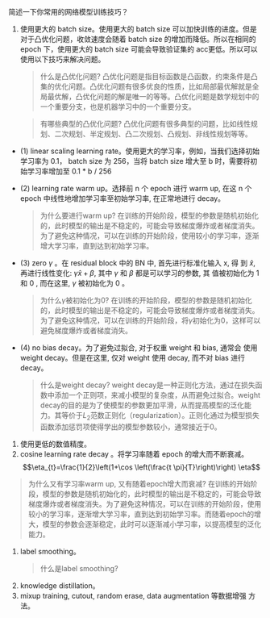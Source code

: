 简述一下你常用的网络模型训练技巧？
1. 使用更大的 batch size。使用更大的 batch size 可以加快训练的进度。但是对于凸优化问题，收敛速度会随着 batch size 的增加而降低。所以在相同的 epoch 下，使用更大的 batch size 可能会导致验证集的 acc更低。所以可以使用以下技巧来解决问题。
    > 什么是凸优化问题? 
    凸优化问题是指目标函数是凸函数，约束条件是凸集的优化问题。凸优化问题有很多优良的性质，比如局部最优解就是全局最优解，凸优化问题的解是唯一的等等。凸优化问题是数学规划中的一个重要分支，也是机器学习中的一个重要分支。

    > 有哪些典型的凸优化问题? 
    凸优化问题有很多典型的问题，比如线性规划、二次规划、半定规划、凸二次规划、凸规划、非线性规划等等。

- (1)  linear scaling learning rate。使用更大的学习率，例如，当我们选择初始学习率为 0.1， batch size 为 256，当将 batch size 增大至 b 时，需要将初始学习率增加至 0.1 * b / 256

- (2) learning rate warm up。选择前 $\mathrm{n}$ 个 epoch 进行 warm up, 在这 $\mathrm{n}$ 个 epoch 中线性地增加学习率至初始学习率, 在正常地进行 decay。
    > 为什么要进行warm up? 
    在训练的开始阶段，模型的参数是随机初始化的，此时模型的输出是不稳定的，可能会导致梯度爆炸或者梯度消失。为了避免这种情况，可以在训练的开始阶段，使用较小的学习率，逐渐增大学习率，直到达到初始学习率。

- (3) zero $\gamma$ 。在 residual block 中的 $\mathrm{BN}$ 中, 首先进行标准化输入 $\mathrm{x}$, 得 到 $\hat{x}$, 再进行线性变化: $\gamma \hat{x}+\beta$, 其中 $\gamma$ 和 $\beta$ 都是可以学习的参数, 其 值被初始化为 1 和 0 , 而在这里, $\gamma$ 被初始化为 0 。
    > 为什么$\gamma$被初始化为0?
    在训练的开始阶段，模型的参数是随机初始化的，此时模型的输出是不稳定的，可能会导致梯度爆炸或者梯度消失。为了避免这种情况，可以在训练的开始阶段，将$\gamma$初始化为0，这样可以避免梯度爆炸或者梯度消失。
- (4) no bias decay。为了避免过拟合, 对于权重 weight 和 bias, 通常会 使用 weight decay。但是在这里, 仅对 weight 使用 decay, 而不对 bias 进行 decay。
    > 什么是weight decay? 
    weight decay是一种正则化方法，通过在损失函数中添加一个正则项，来减小模型的复杂度，从而避免过拟合。weight decay的目的是为了使模型的参数更加平滑，从而提高模型的泛化能力。其等价于$L_2$范数正则化（regularization）。正则化通过为模型损失函数添加惩罚项使得学出的模型参数较小，通常接近于0。

1. 使用更低的数值精度。
2. cosine learning rate decay 。将学习率随着 epoch 的增大而不断衰减。
$$\eta_{t}=\frac{1}{2}\left(1+\cos \left(\frac{t \pi}{T}\right)\right) \eta$$
    
> 为什么又有学习率warm up, 又有随着epoch增大而衰减?
在训练的开始阶段，模型的参数是随机初始化的，此时模型的输出是不稳定的，可能会导致梯度爆炸或者梯度消失。为了避免这种情况，可以在训练的开始阶段，使用较小的学习率，逐渐增大学习率，直到达到初始学习率。而随着epoch的增大，模型的参数会逐渐稳定，此时可以逐渐减小学习率，以提高模型的泛化能力。
1. label smoothing。
    > 什么是label smoothing?
2. knowledge distillation。
3. mixup training, cutout, random erase, data augmentation 等数据增强 方法。

